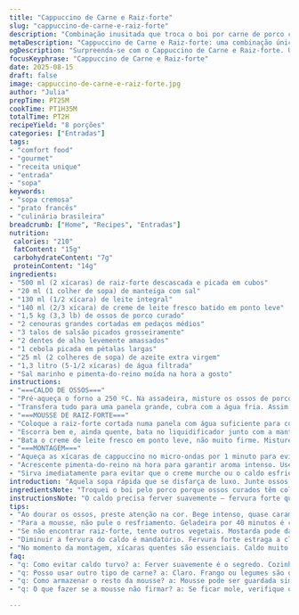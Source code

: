 ```yaml
---
title: "Cappuccino de Carne e Raiz-forte"
slug: "cappuccino-de-carne-e-raiz-forte"
description: "Combinação inusitada que troca o boi por carne de porco curada e o nabo-panais por raiz-forte, trazendo uma textura cremosa e sabor único. Requer atenção ao dourar os ossos e à consistência do creme para equilibrar o amargor leve. Serve como entrada quente, cremosa. Sem glúten, ovos ou nozes, podendo ser adaptada para intolerantes a lactose."
metaDescription: "Cappuccino de Carne e Raiz-forte: uma combinação única que surpreende com sabores e texturas. Experimente essa entrada criativa e cheia de personalidade."
ogDescription: "Surpreenda-se com o Cappuccino de Carne e Raiz-forte. Une sabor intenso com uma mousse cremosa. Ideal como entrada quente e sofisticada."
focusKeyphrase: "Cappuccino de Carne e Raiz-forte"
date: 2025-08-15
draft: false
image: cappuccino-de-carne-e-raiz-forte.jpg
author: "Julia"
prepTime: PT25M
cookTime: PT1H35M
totalTime: PT2H
recipeYield: "8 porções"
categories: ["Entradas"]
tags:
- "comfort food"
- "gourmet"
- "receita unique"
- "entrada"
- "sopa"
keywords:
- "sopa cremosa"
- "prato francês"
- "culinária brasileira"
breadcrumb: ["Home", "Recipes", "Entradas"]
nutrition: 
 calories: "210"
 fatContent: "15g"
 carbohydrateContent: "7g"
 proteinContent: "14g"
ingredients:
- "500 ml (2 xícaras) de raiz-forte descascada e picada em cubos"
- "20 ml (1 colher de sopa) de manteiga com sal"
- "130 ml (1/2 xícara) de leite integral"
- "140 ml (2/3 xícara) de creme de leite fresco batido em ponto leve"
- "1,5 kg (3,3 lb) de ossos de porco curado"
- "2 cenouras grandes cortadas em pedaços médios"
- "3 talos de salsão picados grosseiramente"
- "2 dentes de alho levemente amassados"
- "1 cebola picada em pétalas largas"
- "25 ml (2 colheres de sopa) de azeite extra virgem"
- "1,3 litro (5-1/2 xícaras) de água filtrada"
- "Sal marinho e pimenta-do-reino moída na hora a gosto"
instructions:
- "===CALDO DE OSSOS==="
- "Pré-aqueça o forno a 250 ºC. Na assadeira, misture os ossos de porco com cenoura, salsão, alho, cebola e azeite. Salpique sal grosso e mexa para cobrir tudo. Leve ao forno e deixe dourar por cerca de 40 minutos, virando os ossos a cada 12 minutos para cor uniforme. O segredo é quando eles ficam de um bege intenso, quase caramelizado, sem queimar."
- "Transfera tudo para uma panela grande, cubra com a água fria. Assim que começar a ferver, reduza para fogo baixo e cozinhe por 45 minutos, tampado parcialmente. Não deixe ferver forte para não turvar. Passe o líquido por uma peneira fina e reserve o caldo, eliminando a gordura que subir usando uma colher ou um papel absorvente."
- "===MOUSSE DE RAIZ-FORTE==="
- "Coloque a raiz-forte cortada numa panela com água suficiente para cobrir. Salpique um pouco de sal e cozinhe em fogo médio até a raiz amolecer, teste espetando o garfo — deve penetrar com pouca resistência, nem se desmanchando."
- "Escorra bem e, ainda quente, bata no liquidificador junto com a manteiga até virar um purê liso. Aqui é importante não adicionar o leite de uma vez só; vá pingando lentamente para alcançar uma textura firme, mas cremosa. Resfrie na geladeira por aproximadamente 40 minutos para firmar a base."
- "Bata o creme de leite fresco em ponto leve, não muito firme. Misture delicadamente o purê frio com o creme, fazendo movimentos suaves para não perder a aeração que dá leveza à mousse."
- "===MONTAGEM==="
- "Aqueça as xícaras de cappuccino no micro-ondas por 1 minuto para evitar choque térmico. Distribua o caldo quente até 3/4 da borda, finalize com uma generosa colher de mousse por cima, criando visual de espuma densa."
- "Acrescente pimenta-do-reino na hora para garantir aroma intenso. Use colherinha pequena para degustar, o contraste quente do caldo e cremoso da mousse, com o aroma rústico dos ossos de porco curados e um toque picante da raiz-forte."
- "Sirva imediatamente para evitar que o creme murche ou o caldo esfrie demais."
introduction: "Aquela sopa rápida que se disfarça de luxo. Junte ossos de porco curados para um caldo encorpado, sem precisar de horas intermináveis no fogo. A raiz-forte entra na dança no lugar do tradicional nabo-panais, adicionando uma contraposição viva e picante ao conjunto. A mousse, leve e aerada, faz o caldo quase virar espuma, o que muda o jogo na textura e sensação no paladar. Tentei usar leite vegetal antes, mas perde a cremosidade essencial; manteiga com leite integral garante sabor redondo. Já descobri que excesso de cozimento da raiz transforma a mousse em algo pegajoso e pesado — então atenção ao ponto da raiz. Vale fazer para impressionar sem muita frescura."
ingredientsNote: "Troquei o boi pelo porco porque ossos curados têm colágeno mais concentrado e menos cheiro forte. Considerar usar caldo de legumes se quiser versão vegetariana – bata a raiz-forte com creme de soja para simular a textura. O segredo do bom caldo está no dourado dos ossos, não pule essa etapa; ela cria base de sabor inacreditável. A manteiga pode ser substituída por óleo de coco em receitas veganas, mas muda o aroma. O leite vai na consistência da mousse, muita quantidade deixa mole demais. Use creme fresco batido leve – se endurecer demais, perde-se a sensação de leveza; descubra o ponto com a colher – deve ficar cremoso e macio, não em picos fortes."
instructionsNote: "O caldo precisa ferver suavemente — fervura forte quebra os sabores e deixa turvo. Não deixe de virar os ossos na assadeira; é o que gera caramelização uniforme. Para a mousse, testei deixar o purê no freezer, mas congelamento compromete a textura, geladeira mesmo, firme e frio. Na montagem, preaqueça as xícaras para evitar choque térmico, o caldo pode levantar vapor e perder parte da espuma se o recipiente estiver frio. Pimenta do reino é só pimenta, nada de salpicar tudo no começo. Na dúvida, tempere depois, nada estraga mais que caldo salgado demais. Use aquela colher de café, quem gosta de mexer devagar vai curtir porque equilibra cada gole. Serve bem como entrada para aquela confraternização gourmet sem frescura exagerada."
tips:
- "Ao dourar os ossos, preste atenção na cor. Bege intenso, quase caramelizado, é o ideal. Se queimar, sabor amargo. Virar a cada 12 minutos é essencial. Gazeta é um desafio, mas vale cada minuto do forno."
- "Para a mousse, não pule o resfriamento. Geladeira por 40 minutos é crucial. Se apressar, textura final vai ficar comprometida. Purê deve ser macio e leve. Comece a adicionar o leite aos poucos. Isso é fundamental."
- "Se não encontrar raiz-forte, tente outros vegetais. Mostarda pode dar um toque picante, mas seduzir com sabor diferente. Consistência é a chave. Substituir o creme por creme de soja é viável, mas não iguala a leveza."
- "Diminuir a fervura do caldo é mandatório. Fervura forte estraga a claridade dos sabores. Cozinhar com a tampa semiaberta faz milagres. E nunca use sal no começo, só depois de pronto. Caldo salgado não tem conserto."
- "No momento da montagem, xícaras quentes são essenciais. Caldo muito quente, mousse muito fria — a união perfeita se dissipa. Pimenta-do-reino na hora traz frescor. Use colher pequena para sentir o contraste de temperaturas."
faq:
- "q: Como evitar caldo turvo? a: Ferver suavemente é o segredo. Cozinhe em fogo brando. Coxa o tempo, não se apresse. Isso garante clareza no sabor."
- "q: Posso usar outro tipo de carne? a: Claro. Frango ou legumes são opções válidas. Se usar legumes, caldo pode ter que cozinhar mais tempo. Use temperos, assim você garante sabor."
- "q: Como armazenar o resto da mousse? a: Mousse pode ser guardada sim. Em pote hermético. Melhor consumir em até 3 dias. Não congele. Textura da mousse fica comprometida."
- "q: O que fazer se a mousse não firmar? a: Se ficar mole, verifique o ponto do purê. O leite precisa ser adicionado aos poucos. Mousse desmancha se não ficar firme. Então atenção na temperatura."

---
```

